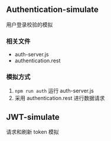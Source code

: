## Authentication-simulate

用户登录校验的模拟

### 相关文件

- auth-server.js
- authentication.rest

### 模拟方式

1. `npm run auth` 运行 auth-server.js
2. 采用 authentication.rest 进行数据请求

## JWT-simulate

请求和刷新 token 模拟
